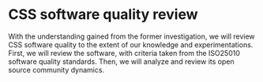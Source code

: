 # CSS software quality review

With the understanding gained from the former investigation, we will review CSS software quality to the extent of our knowledge and experimentations. First, we will review the software, with criteria taken from the ISO25010 software quality standards. Then, we will analyze and review its open source community dynamics. 

